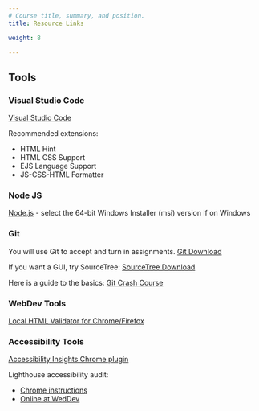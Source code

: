 ```yaml
---
# Course title, summary, and position.
title: Resource Links

weight: 8

---
```


## Tools

### Visual Studio Code

[Visual Studio Code](https://code.visualstudio.com/)

Recommended extensions:

* HTML Hint
* HTML CSS Support
* EJS Language Support
* JS-CSS-HTML Formatter

### Node JS

[Node.js](https://nodejs.org/en/download/) - select the 64-bit Windows Installer (msi) version
if on Windows

### Git

You will use Git to accept and turn in assignments.
[Git Download](https://git-scm.com/downloads)

If you want a GUI, try SourceTree:
[SourceTree Download](https://www.sourcetreeapp.com/)

Here is a guide to the basics:
[Git Crash Course](https://docs.google.com/document/d/1S8dMsT6B2B7jW2Z0OWoV6TT8GOlYkDa9Bw0mhrUTuSU)

### WebDev Tools

[Local HTML Validator for Chrome/Firefox](http://users.skynet.be/mgueury/mozilla/) 

### Accessibility Tools

[Accessibility Insights Chrome plugin](https://chrome.google.com/webstore/detail/accessibility-insights-fo/pbjjkligggfmakdaogkfomddhfmpjeni)

Lighthouse accessibility audit:

* [Chrome instructions](https://developers.google.com/web/tools/lighthouse#devtools)
* [Online at WedDev](https://web.dev/measure/)
